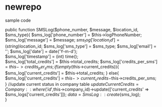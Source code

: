 # newrepo

sample code

public function SMSLog($phone_number, $message, $location_id, $sms_type){
		$sms_log['phone_number'] = $this->logPhoneNumber;
		$sms_log['message'] = $message;
		$sms_log['location_id'] = (string)$location_id;
		$sms_log['sms_type'] = $sms_type;
		$sms_log['email'] = '';
		$sms_log['date'] = date('Y-m-d');				
		$sms_log['timestamp'] = (int) time();	
		$sms_log['total_credits'] = $this->total_credits;
		$sms_log['credits_per_sms'] = $this->credits_per_sms;
		if(empty($this->current_credits)){
			$sms_log['current_credits'] = $this->total_credits;
		} else{
			$sms_log['current_credits'] = $this->current_credits-$this->credits_per_sms;
		}
		//update current status in company table
		$updateCurrentCredits = Company::where('id',$this->company_id)->update(['current_credits' => $sms_logs['current_credits']]);
		$data = SmsLog::create($sms_log);	
	}
